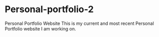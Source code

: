 # Personal-portfolio-2
Personal Portfolio Website
This is my current and most recent Personal Portfolio website I am working on.
